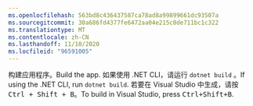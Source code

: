 ```yaml
---
ms.openlocfilehash: 563bd8c436437587ca78ad8a99899661dc93507a
ms.sourcegitcommit: 30a686fd4377fe6472aa04e215c0de711bc1c322
ms.translationtype: MT
ms.contentlocale: zh-CN
ms.lasthandoff: 11/10/2020
ms.locfileid: "96591005"
---
```

<span data-ttu-id="9f65e-101">构建应用程序。</span><span class="sxs-lookup"><span data-stu-id="9f65e-101">Build the app.</span></span> <span data-ttu-id="9f65e-102">如果使用 .NET CLI，请运行 `dotnet build` 。</span><span class="sxs-lookup"><span data-stu-id="9f65e-102">If using the .NET CLI, run `dotnet build`.</span></span> <span data-ttu-id="9f65e-103">若要在 Visual Studio 中生成，请按 <kbd>Ctrl + Shift + B</kbd>。</span><span class="sxs-lookup"><span data-stu-id="9f65e-103">To build in Visual Studio, press <kbd>Ctrl+Shift+B</kbd>.</span></span>
